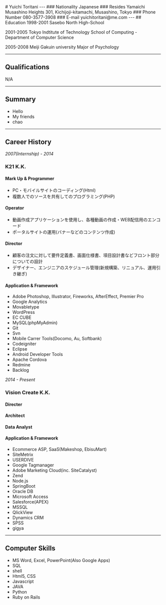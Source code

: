<link href="common.css" rel="stylesheet">
# Yuichi Toritani
---
### Nationality
Japanese
### Resides
Yamaichi Musashino Heights 301, Kichijoji-kitamachi, Musashino, Tokyo
### Phone Number
080-3577-3908
### E-mail
yuichitoritani@me.com
---
## Education
1998-2001 Sasebo North High-School

2001-2005 Tokyo Indtitute of Technology School of Computing - Department of Computer Science

2005-2008 Meiji Gakuin university Major of Psychology

---

## Qualifications
N/A

---

## Summary
- Hello
- My friends
- chao

---

## Career History
_2007(Internship) - 2014_
### K21 K.K.
#### Mark Up & Programmer
- PC・モバイルサイトのコーディング(Html)
- 複数人でのソースを共有してのプログラミング(PHP)

#### Operator
- 動画作成アプリケーションを使用し、各種動画の作成・WEB配信用のエンコード
- ポータルサイトの運用(バナーなどのコンテンツ作成)

#### Director
- 顧客の注文に対して要件定義書、画面仕様書、項目設計書などフロント部分についての設計
- デザイナー、エンジニアのスケジュール管理(新規構築、リニュアル、運用引き継ぎ)

#### Application & Framework
- Adobe Photoshop, Illustrator, Fireworks, AfterEffect, Premier Pro
- Google Analytics
- Movabletype
- WordPress
- EC CUBE
- MySQL(phpMyAdmin)
- Git
- Svn
- Mobile Carrer Tools(Docomo, Au, Softbank)
- Codeigniter
- Eclipse
- Android Developer Tools
- Apache Cordova
- Redmine
- Backlog


_2014 - Present_
### Vision Create K.K.
#### Directer
#### Architect
#### Data Analyst
#### Application & Framework
- Ecommerce ASP, SaaS(Makeshop, EbisuMart)
- SiteMetrix
- USERDIVE
- Google Tagmanager
- Adobe Marketing Cloud(inc. SiteCatalyst)
- Zend
- Node.js
- SpringBoot
- Oracle DB
- Microsoft Access
- Salesforce(APEX)
- MSSQL
- QlickView
- Dynamics CRM
- SPSS
- gigya



---

## Computer Skills
- MS Word, Excel, PowerPoint(Also Google Apps)
- SQL
- shell
- Html5, CSS
- Javascript
- JAVA
- Python
- Ruby on Rails
